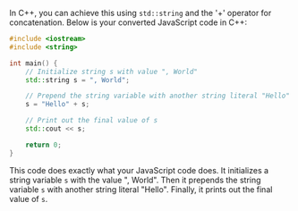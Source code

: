 In C++, you can achieve this using `std::string` and the '+' operator for concatenation. Below is your converted JavaScript code in C++:

```cpp
#include <iostream>
#include <string>

int main() {
    // Initialize string s with value ", World"
    std::string s = ", World";

    // Prepend the string variable with another string literal "Hello"
    s = "Hello" + s;

    // Print out the final value of s
    std::cout << s;

    return 0;
}
```
This code does exactly what your JavaScript code does. It initializes a string variable `s` with the value ", World". Then it prepends the string variable `s` with another string literal "Hello". Finally, it prints out the final value of `s`.
